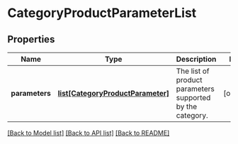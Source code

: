 # CategoryProductParameterList

## Properties
Name | Type | Description | Notes
------------ | ------------- | ------------- | -------------
**parameters** | [**list[CategoryProductParameter]**](CategoryProductParameter.md) | The list of product parameters supported by the category. | [optional] 

[[Back to Model list]](../README.md#documentation-for-models) [[Back to API list]](../README.md#documentation-for-api-endpoints) [[Back to README]](../README.md)


